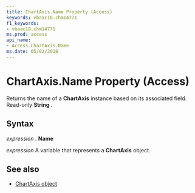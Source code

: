 ```yaml
---
title: ChartAxis.Name Property (Access)
keywords: vbaac10.chm14771
f1_keywords:
- vbaac10.chm14771
ms.prod: access
api_name:
- Access.ChartAxis.Name
ms.date: 05/02/2018
---
```



# ChartAxis.Name Property (Access)

Returns the name of a **ChartAxis** instance based on its associated field. Read-only **String** .


## Syntax

 _expression_ . **Name**

 _expression_ A variable that represents a **ChartAxis** object.


## See also

- [ChartAxis object](Access.ChartAxis.md)